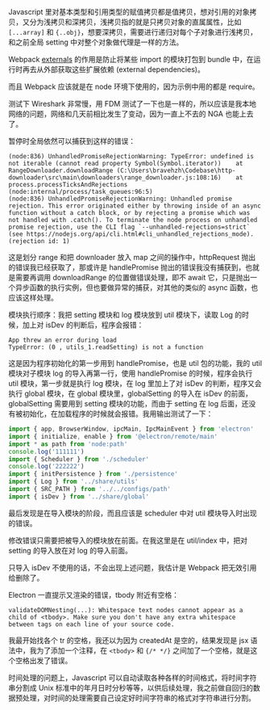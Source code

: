 Javascript 里对基本类型和引用类型的赋值拷贝都是值拷贝，想对引用的对象拷贝，又分为浅拷贝和深拷贝，浅拷贝指的就是只拷贝对象的直属属性，比如  `[...array]` 和 `{..obj}`，想要深拷贝，需要进行递归对每个子对象进行浅拷贝，和之前全局 setting 中对整个对象做代理是一样的方法。

Webpack [externals](https://webpack.docschina.org/configuration/externals/) 的作用是防止将某些 import 的模块打包到 bundle 中，在运行时再去从外部获取这些扩展依赖 (external dependencies)。

而且 Webpack 应该就是在 node 环境下使用的，因为示例中用的都是 require。

测试下 Wireshark 非常慢，用 FDM 测试了一下也是一样的，所以应该是我本地网络的问题，网络和几天前相比发生了变动，因为一直上不去的 NGA 也能上去了。

暂停时全局依然可以捕获到这样的错误：

```error
(node:836) UnhandledPromiseRejectionWarning: TypeError: undefined is not iterable (cannot read property Symbol(Symbol.iterator))    at RangeDownloader.downloadRange (C:\Users\bravehzh\Codebase\http-downloader\src\main\downloaders\range_downloader.js:108:16)    at process.processTicksAndRejections (node:internal/process/task_queues:96:5)
(node:836) UnhandledPromiseRejectionWarning: Unhandled promise rejection. This error originated either by throwing inside of an async function without a catch block, or by rejecting a promise which was not handled with .catch(). To terminate the node process on unhandled promise rejection, use the CLI flag `--unhandled-rejections=strict` (see https://nodejs.org/api/cli.html#cli_unhandled_rejections_mode). (rejection id: 1)
```

这是划分 range 和把 downloader 放入 map 之间的操作中，httpRequest 抛出的错误我已经获取了，那或许是 handlePromise 抛出的错误我没有捕获到，也就是需要再调用 downloadRange 的位置做错误处理，即不 await 它，只是抛出一个异步函数的执行实例，但也要做异常的捕获，对其他的类似的 async 函数，也应该这样处理。

模块执行顺序：我把 setting 模块和 log 模块放到 util 模块下，读取 Log 的时候，加上对 isDev 的判断后，程序会报错：

```error
App threw an error during load
TypeError: (0 , utils_1.readSetting) is not a function
```

这是因为程序初始化的第一步用到 handlePromise，也是 util 包的功能，我的 util 模块对子模块 log 的导入再第一行，使用 handlePromise 的时候，程序会执行 util 模块，第一步就是执行 log 模块，在 log 里加上了对 isDev 的判断，程序又会执行 global 模块，在 global 模块里，globalSetting 的导入在 isDev 的前面，globalSetting 需要用到 setting 模块的功能，而由于 setting 在 log 后面，还没有被初始化，在加载程序的时候就会报错。我用输出测试了一下：

```javascript
import { app, BrowserWindow, ipcMain, IpcMainEvent } from 'electron'
import { initialize, enable } from '@electron/remote/main'
import * as path from 'node:path'
console.log('111111')
import { Scheduler } from './scheduler'
console.log('222222')
import { initPersistence } from './persistence'
import { Log } from '../share/utils'
import { SRC_PATH } from '../../configs/path'
import { isDev } from '../share/global'
```

最后发现是在导入模块的阶段，而且应该是 scheduler 中对 util 模块导入时出现的错误。

修改错误只需要把被导入的模块放在前面。在我这里是在 util/index 中，把对 setting 的导入放在对 log 的导入前面。

只导入 isDev 不使用的话，不会出现上述问题，我估计是 Webpack 把无效引用给删除了。

Electron 一直提示又渲染的错误，tbody 附近有空格：

```error
validateDOMNesting(...): Whitespace text nodes cannot appear as a child of <tbody>. Make sure you don't have any extra whitespace between tags on each line of your source code.
```

我最开始找各个 tr 的空格，我还以为因为 createdAt 是空的，结果发现是 jsx 语法中，我为了添加一个注释，在 `<tbody>` 和 `{/* */}` 之间加了一个空格，就是这个空格出发了错误。

时间处理的问题上，Javascript 可以自动读取各种各样的时间格式，将时间字符串分割成 Unix 标准中的年月日时分秒等等，以供后续处理，我之前做自回归的数据预处理，对时间的处理需要自己设定好时间字符串的格式对字符串进行分割。

